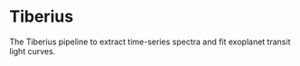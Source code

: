 # Tiberius
The Tiberius pipeline to extract time-series spectra and fit exoplanet transit light curves.
